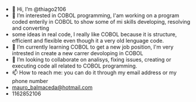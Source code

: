 - 👋 Hi, I’m @thiago2106
- 👀 I’m interested in COBOL programming, I'am working on a program coded enterily in COBOL to show some of mi skills developing, resolving and converting
- some ideas in real code, I really like COBOL because it is structure, efficient and flexible even though it a very old lenguage code.
- 🌱 I’m currently learning COBOL to get a new job position, I'm very intrested in create a new carrer devoloping in COBOL
- 💞️ I’m looking to collaborate on analisys, fixing issues, creating or executing code all related to COBOL programming.
- 📫 How to reach me: you can do it through my email address or my phone number
- mauro_balmaceda@hotmail.com
- 1162852106

<!---
thiago2106/thiago2106 is a ✨ special ✨ repository because its `README.md` (this file) appears on your GitHub profile.
You can click the Preview link to take a look at your changes.
--->
